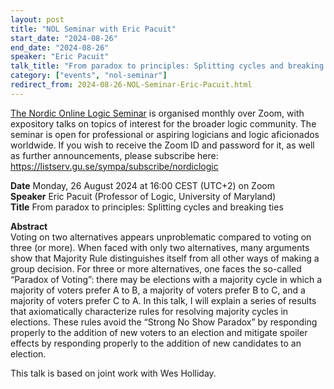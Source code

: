 ```yaml
---
layout: post
title: "NOL Seminar with Eric Pacuit"
start_date: "2024-08-26"
end_date: "2024-08-26"
speaker: "Eric Pacuit"
talk_title: "From paradox to principles: Splitting cycles and breaking ties"
category: ["events", "nol-seminar"]
redirect_from: 2024-08-26-NOL-Seminar-Eric-Pacuit.html
---
```


[The Nordic Online Logic Seminar](/the-NOL-seminar.html)
is organised monthly over Zoom, with expository talks on topics of interest for
the broader logic community. The seminar is open for professional or aspiring
logicians and logic aficionados worldwide. If you wish to receive the Zoom ID
and password for it, as well as further announcements, please subscribe here:  
<https://listserv.gu.se/sympa/subscribe/nordiclogic>

**Date** Monday, 26 August 2024 at 16:00 CEST (UTC+2) on Zoom  
**Speaker** Eric Pacuit (Professor of Logic, University of Maryland)  
**Title** From paradox to principles: Splitting cycles and breaking ties

**Abstract**  
Voting on two alternatives appears unproblematic compared to voting on three (or
more). When faced with only two alternatives, many arguments show that Majority
Rule distinguishes itself from all other ways of making a group decision. For
three or more alternatives, one faces the so-called “Paradox of Voting”: there
may be elections with a majority cycle in which a majority of voters prefer A to
B, a majority of voters prefer B to C, and a majority of voters prefer C to A.
In this talk, I will explain a series of results that axiomatically characterize
rules for resolving majority cycles in elections. These rules avoid the “Strong
No Show Paradox” by responding properly to the addition of new voters to an
election and mitigate spoiler effects by responding properly to the addition of
new candidates to an election.

This talk is based on joint work with Wes Holliday.
